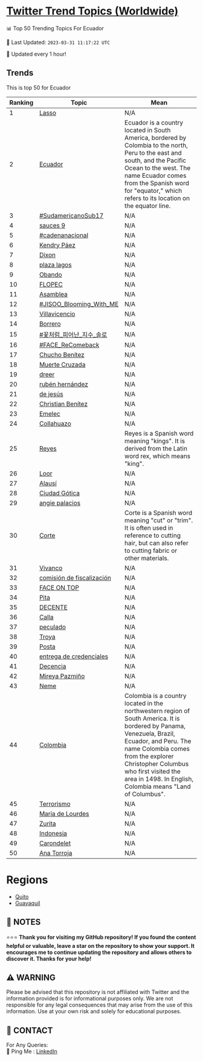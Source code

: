 [Twitter Trend Topics (Worldwide)](https://github.com/ErcinDedeoglu/Twitter-Trend-Topics)
==========


📊 Top 50 Trending Topics For Ecuador

📆 Last Updated: `2023-03-31 11:17:22 UTC`

🔧 Updated every 1 hour!


## Trends

This is top 50 for Ecuador

| Ranking | Topic | Mean |
| ------- | ------------ | ------------ |
| 1 | [Lasso](http://twitter.com/search?q=Lasso) | N/A |
| 2 | [Ecuador](http://twitter.com/search?q=Ecuador) | Ecuador is a country located in South America, bordered by Colombia to the north, Peru to the east and south, and the Pacific Ocean to the west. The name Ecuador comes from the Spanish word for "equator," which refers to its location on the equator line. |
| 3 | [#SudamericanoSub17](http://twitter.com/search?q=%23SudamericanoSub17) | N/A |
| 4 | [sauces 9](http://twitter.com/search?q=sauces+9) | N/A |
| 5 | [#cadenanacional](http://twitter.com/search?q=%23cadenanacional) | N/A |
| 6 | [Kendry Páez](http://twitter.com/search?q=Kendry+P%c3%a1ez) | N/A |
| 7 | [Dixon](http://twitter.com/search?q=Dixon) | N/A |
| 8 | [plaza lagos](http://twitter.com/search?q=plaza+lagos) | N/A |
| 9 | [Obando](http://twitter.com/search?q=Obando) | N/A |
| 10 | [FLOPEC](http://twitter.com/search?q=FLOPEC) | N/A |
| 11 | [Asamblea](http://twitter.com/search?q=Asamblea) | N/A |
| 12 | [#JISOO_Blooming_With_ME](http://twitter.com/search?q=%23JISOO_Blooming_With_ME) | N/A |
| 13 | [Villavicencio](http://twitter.com/search?q=Villavicencio) | N/A |
| 14 | [Borrero](http://twitter.com/search?q=Borrero) | N/A |
| 15 | [#꽃처럼_피어난_지수_솔로](http://twitter.com/search?q=%23%ea%bd%83%ec%b2%98%eb%9f%bc_%ed%94%bc%ec%96%b4%eb%82%9c_%ec%a7%80%ec%88%98_%ec%86%94%eb%a1%9c) | N/A |
| 16 | [#FACE_ReComeback](http://twitter.com/search?q=%23FACE_ReComeback) | N/A |
| 17 | [Chucho Benítez](http://twitter.com/search?q=Chucho+Ben%c3%adtez) | N/A |
| 18 | [Muerte Cruzada](http://twitter.com/search?q=Muerte+Cruzada) | N/A |
| 19 | [dreer](http://twitter.com/search?q=dreer) | N/A |
| 20 | [rubén hernández](http://twitter.com/search?q=rub%c3%a9n+hern%c3%a1ndez) | N/A |
| 21 | [de jesús](http://twitter.com/search?q=de+jes%c3%bas) | N/A |
| 22 | [Christian Benítez](http://twitter.com/search?q=Christian+Ben%c3%adtez) | N/A |
| 23 | [Emelec](http://twitter.com/search?q=Emelec) | N/A |
| 24 | [Collahuazo](http://twitter.com/search?q=Collahuazo) | N/A |
| 25 | [Reyes](http://twitter.com/search?q=Reyes) | Reyes is a Spanish word meaning "kings". It is derived from the Latin word rex, which means "king". |
| 26 | [Loor](http://twitter.com/search?q=Loor) | N/A |
| 27 | [Alausí](http://twitter.com/search?q=Alaus%c3%ad) | N/A |
| 28 | [Ciudad Gótica](http://twitter.com/search?q=Ciudad+G%c3%b3tica) | N/A |
| 29 | [angie palacios](http://twitter.com/search?q=angie+palacios) | N/A |
| 30 | [Corte](http://twitter.com/search?q=Corte) | Corte is a Spanish word meaning "cut" or "trim". It is often used in reference to cutting hair, but can also refer to cutting fabric or other materials. |
| 31 | [Vivanco](http://twitter.com/search?q=Vivanco) | N/A |
| 32 | [comisión de fiscalización](http://twitter.com/search?q=comisi%c3%b3n+de+fiscalizaci%c3%b3n) | N/A |
| 33 | [FACE ON TOP](http://twitter.com/search?q=FACE+ON+TOP) | N/A |
| 34 | [Pita](http://twitter.com/search?q=Pita) | N/A |
| 35 | [DECENTE](http://twitter.com/search?q=DECENTE) | N/A |
| 36 | [Calla](http://twitter.com/search?q=Calla) | N/A |
| 37 | [peculado](http://twitter.com/search?q=peculado) | N/A |
| 38 | [Troya](http://twitter.com/search?q=Troya) | N/A |
| 39 | [Posta](http://twitter.com/search?q=Posta) | N/A |
| 40 | [entrega de credenciales](http://twitter.com/search?q=entrega+de+credenciales) | N/A |
| 41 | [Decencia](http://twitter.com/search?q=Decencia) | N/A |
| 42 | [Mireya Pazmiño](http://twitter.com/search?q=Mireya+Pazmi%c3%b1o) | N/A |
| 43 | [Neme](http://twitter.com/search?q=Neme) | N/A |
| 44 | [Colombia](http://twitter.com/search?q=Colombia) | Colombia is a country located in the northwestern region of South America. It is bordered by Panama, Venezuela, Brazil, Ecuador, and Peru. The name Colombia comes from the explorer Christopher Columbus who first visited the area in 1498. In English, Colombia means "Land of Columbus". |
| 45 | [Terrorismo](http://twitter.com/search?q=Terrorismo) | N/A |
| 46 | [María de Lourdes](http://twitter.com/search?q=Mar%c3%ada+de+Lourdes) | N/A |
| 47 | [Zurita](http://twitter.com/search?q=Zurita) | N/A |
| 48 | [Indonesia](http://twitter.com/search?q=Indonesia) | N/A |
| 49 | [Carondelet](http://twitter.com/search?q=Carondelet) | N/A |
| 50 | [Ana Torroja](http://twitter.com/search?q=Ana+Torroja) | N/A |



# Regions

* [Quito](</Ecuador/Quito.md>)
* [Guayaquil](</Ecuador/Guayaquil.md>)



## 📝 NOTES

⭐⭐⭐ **Thank you for visiting my GitHub repository! If you found the content helpful or valuable, leave a star on the repository to show your support. It encourages me to continue updating the repository and allows others to discover it. Thanks for your help!**


## ⚠️ WARNING

Please be advised that this repository is not affiliated with Twitter and the information provided is for informational purposes only. We are not responsible for any legal consequences that may arise from the use of this information. Use at your own risk and solely for educational purposes.


## 📨 CONTACT

 For Any Queries:  
            🏓 Ping Me : [LinkedIn](https://www.linkedin.com/in/ercindedeoglu/)
